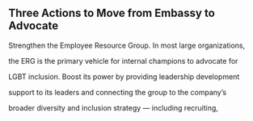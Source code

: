 ## Three Actions to Move from Embassy to Advocate

Strengthen the Employee Resource Group. In most large organizations,

the ERG is the primary vehicle for internal champions to advocate for

LGBT inclusion. Boost its power by providing leadership development

support to its leaders and connecting the group to the company’s

broader diversity and inclusion strategy — including recruiting,
